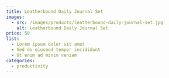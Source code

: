 ```yaml
---
title: Leatherbound Daily Journal Set
images:
  - src: /images/products/leatherbound-daily-journal-set.jpg
    alt: Leatherbound Daily Journal Set
price: 50
list:
  - Lorem ipsum dolor sit amet
  - Sed do eiusmod tempor incididunt
  - Ut enim ad minim veniam
categories:
  - productivity
---
```


